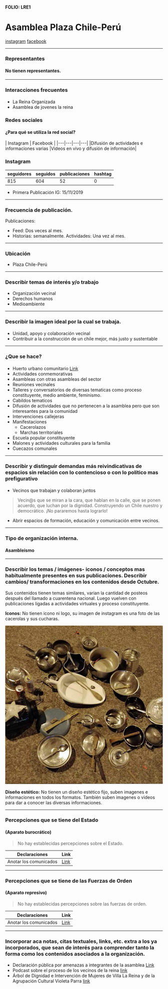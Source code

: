 #### FOLIO: LRE1
# Asamblea Plaza Chile-Perú

[instagram](https://www.instagram.com/lareinadesperto/)
[facebook](https://www.facebook.com/lareinadesperto/)

---

### Representantes
#### No tienen representantes.

---
### Interacciones frecuentes
#### 
* La Reina Organizada
* Asamblea de jovenes la reina

### Redes sociales
#### ¿Para qué se utiliza la red social?
| Instagram | Facebook |
|---|---|---|---|
|Difusión de actividades e informaciones varias |Videos en vivo y difusión de información|

### **Instagram**
| seguidores | seguidos | publicaciones | hashtag 
|---|---|---|---|
|815|604|52| 0

* Primera Publicación IG: 15/11/2019

---
### Frecuencia de publicación.

Publicaciones: 
* Feed: Dos veces al mes.
* Historias: semanalmente.
Actividades: Una vez al mes.

---
### Ubicación
* Plaza Chile-Perú

---
### Describir temas de interés y/o trabajo
* Organización vecinal
* Derechos humanos
* Medioambiente

---
### Describir la imagen ideal por la cual se trabaja.
####
* Unidad, apoyo y colaboración vecinal
* Contribuir a la construcción de un chile mejor, más justo y sustentable

---
### ¿Que se hace?
####
* Huerto urbano comunitario [Link](https://www.instagram.com/p/CGQmyf1JrEc/)
* Actividades conmemorativas 
* Asambleas con otras asambleas del sector
* Reuniones vecinales
* Talleres y conversatorios de diversas tematicas como proceso constituyente, medio ambiente, feminismo.
* Cabildos tematicos
* Difusión de actividades que no pertenecen a la asamblea pero que son interesantes para la comunidad
* Intervenciones callejeras
* Manifestaciones
    * Cacerolazos
    * Marchas territoriales
* Escuela popular constituyente
* Malones y actividades culturales para la familia
* Cuecazos comunales

---
### Describir y distinguir demandas más reivindicativas de espacios sin relación con lo contencioso o con lo político mas prefigurativo
#### 
* Vecinos que trabajan y colaboran juntos
> Vecin@s que se miran a la cara, que hablan en la calle, que se ponen acuerdo, que luchan por la dignidad. Construyendo un Chile nuestro y democrático. ¡No pararemos hasta lograrlo!
* Abrir espacios de formación, educación y comunicación entre vecinos.

---
### Tipo de organización interna.
#### Asambleismo

---
### Describir los temas / imágenes- iconos / conceptos mas habitualmente presentes en sus publicaciones. Describir cambios/ transformaciones en los contenidos desde Octubre.
Sus contenidos tienen temas similares, varian la cantidad de posteos después del llamado a cuarentena nacional. Luego vuelven con publicaciones ligadas a actividades virtuales y proceso constituyente.

**Iconos:**
No tienen icono ni logo, su imagen de instagram es una foto de las cacerolas y sus cucharas.

![Imagen](Imagen1LRE1.png)


**Diseño estético:**
No tienen un diseño estético fijo, suben imagenes e informaciones en todos los formatos. También suben imagenes o videos para dar a conocer las diversas informaciones.

---
### Percepciones que se tiene del Estado
#### (Aparato burocrático)
> No hay establecidas percepciones sobre el Estado.

| Declaraciones | Link | 
|---|---|
|Anotar los comunicados | [Link]() |

---
### Percepciones que se tiene de las Fuerzas de Orden
#### (Aparato represivo)
> No hay establecidas percepciones sobre las fuerzas de orden.

| Declaraciones | Link | 
|---|---|
|Anotar los comunicados | [Link]() |


---
### Incorporar aca notas, citas textuales, links, etc. extra a los ya incorporados, que sean de interés para comprender tanto la forma como los contenidos asociados a la organización.
* Declaración pública por amenazas a integrantes de la asamblea [Link](https://www.instagram.com/p/B5v6M4PBohT/)
* Podcast sobre el proceso de los vecinos de la reina [link](https://www.instagram.com/p/B_N_7d1JVKK/)
* Árbol de Dignidad e Intervención de Mujeres de Villa La Reina y de la Agrupación Cultural Violeta Parra [link](https://www.instagram.com/p/B6eWnwqBKuH/)
